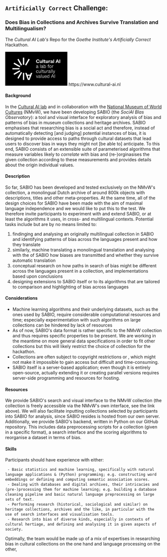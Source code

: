 ## `Artificially Correct` Challenge:
### Does Bias in Collections and Archives Survive Translation and Multilingualism?
The _Cultural AI Lab's_ Repo for the _Goethe Institute's_ _Artificially Correct_ Hackathon.


<img src="https://github.com/valevo/artificially_correct_challenge/blob/main/logo_white.jpg" alt="CulturalAI Logo" width="200"/>
https://www.cultural-ai.nl



#### Background 
   In the [Cultural AI lab](https://www.cultural-ai.nl/) and in collaboration with the [National Museum of World Cultures](https://collectie.wereldculturen.nl/) (NMvW), we have been developing SABIO (the _SociAl BIas Observatory_): a tool and visual interface for exploratory analysis of bias and patterns of bias in museum collections and heritage archives. SABIO emphasises that researching bias is a social act and therefore, instead of automatically detecting [and judging] potential instances of bias, it is designed to provide access to paths through cultural datasets that lead users to discover bias in ways they might not [be able to] anticipate. To this end, SABIO consists of an extensible suite of parameterised algorithms that measure variables likely to _correlate_ with bias and (re-)orginasises the given collection according to these measurements and provides details about the origin individual values.
   
#### Description

  So far, SABIO has been developed and tested exclusively on the NMvW's collection, a monolingual Dutch archive of around 800k objects with descriptions, titles and other meta-properties. At the same time, all of the design choices for SABIO have been made with the aim of maximal language independence and we would like to put this to the test. We therefore invite participants to experiment with and extend SABIO, or at least the algorithms it uses, in cross- and multilingual contexts. Potential tasks include but are by no means limited to:
  1. findinging and analysing an originally multilingual collection in SABIO and identifying patterns of bias across the languages present and how they translate
  2. similarly, machine translating a monolingual translation and analysing with the of SABIO how biases are transmitted and whether they survive automatic translation
  3. conceptual research on how paths in search of bias might be different across the languages present in a collection, and implementations based upon conclusions
  4. designing extensions to SABIO itself or to its algorithms that are tailored to comparison and highlighting of bias across languages
   

#### Considerations

  - Machine learning algorithms and their underlying datasets, such as the ones used by SABIO, require considerable computational resources and time; especially experimentation with such algorithms on large collections can be hindered by lack of resources 
  - As of now, SABIO's data format is rather specific to the NMvW collection and thus requires specific properties to be present. We are working in the meantime on more general data specifications in order to fit other collections but this will likely restrict the choice of collection for the hackathon.
  - Collections are often subject to copyright restrictions or , which might not make it impossible to gain access but difficult and time-consuming.
  - SABIO itself is a server-based application; even though it is entirely open-source, actually extending it or creating parallel versions requires server-side programming and resources for hosting.





#### Resources

  We provide SABIO's search and visual interface to the NMvW collection (the collection is freely accessible via the NMvW's own interface, see the link above). We will also facilitate inputting collections selected by participants into SABIO for analysis, since SABIO resides is hosted from our own server. Additionally, we provide SABIO's backend, written in Python on our GitHub repository. This includes data preprocessing scripts for a collection (given in a specific format), a search interface and the scoring algorithms to reorganise a dataset in terms of bias.


#### Skills

   Participants should have experience with either:
 
     - Basic statistics and machine learning, specifically with natural language applications & (Python) programming; e.g. constructing word embeddings or defining and computing semantic association scores.
     - Dealing with databases and digital archives, their intricacies and (pre-)processing them for machine learning; e.g. building a database cleaning pipeline and basic natural language preprocessing on large sets of text.
     - Performing research (historical, sociological and similar) on heritage collections, archives and the like, in particular with the use of search interfaces and visualisation tools.
     - Research into bias of diverse kinds, especially in contexts of cultural hertiage, and defining and analysing it in given aspects of society.
  
   Optimally, the team would be made up of a mix of expertises in researching bias in cultural collections on the one hand and language processing on the other, 
   
